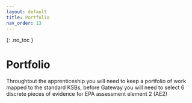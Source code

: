 ```yaml
---
layout: default
title: Portfolio
nav_order: 13
---
```


{: .no_toc }

# Portfolio

Throughtout the apprenticeship you will need to keep a portfolio of work mapped to the standard KSBs, before Gateway you will need to select 6 discrete pieces of evidence for EPA assessment element 2 (AE2)

<!---
<iframe src="https://solent.cloud.panopto.eu/Panopto/Pages/Embed.aspx?id=286b4a1e-12e0-4e84-84c4-ae3e00f52d9f&amp;autoplay=false&amp;offerviewer=true&amp;showtitle=true&amp;showbrand=false&amp;captions=true&amp;interactivity=all" height="405" width="720" style="border: 1px solid #464646;" allowfullscreen="" allow="autoplay"></iframe>


You are required to create a portfolio of the work you have undertaken over the course of your apprenticeship. This will be the work you produced on-programme on your university modules and also work you have undertaken in your job role with your employer (that maps to the standard learning outcomes)

You just need an overarching document with a summary of each of the items you have in your portfolio and you need to map these to the learning outcomes c from the Digital and Technology Solutions apprenticeship standard which is broken down into core skills and skills that belong to your specialism (pathway).

You have already been assessed on all the work you submitted on the course, but it is a requirement of the apprenticeship that you do complete a portfolio of your work and that is then checked when you move into EPA and gateway, it is also used when the University is inspected as a training provider,

You will be offered support and guidance in the final Synoptic Project Module COM625 and in following the Gateway EPA period, but to support the mapping process learning outcomes for both the core and specialism skills for each of the pathways.

### Portfolio: Mapping KSBs

<iframe src="https://solent.cloud.panopto.eu/Panopto/Pages/Embed.aspx?id=5aec8018-58b8-49c7-868c-aeb700ccb796&autoplay=false&offerviewer=true&showtitle=true&showbrand=true&captions=true&interactivity=all" height="405" width="720" style="border: 1px solid #464646;" allowfullscreen allow="autoplay"></iframe>

### EPA PACK
Please download the Portfolio Specialist Skills Matrix, Learning Outcomes  & EPA Support Documents for your pathway to map the learning the apprenticeship learning outcomes to your Portfolio items:

[Business Analyst](https://github.com/martinsolent/solent_store/raw/main/docs/BDATS_EPA_PACKS/Business_Analyst.zip){: .btn .btn-purple } 

[Cyber Security Specialist](dhttps://github.com/martinsolent/solent_store/raw/main/docs/BDATS_EPA_PACKS/Cyber_Security_Specialist.zip){: .btn .btn-purple } 

[Data analyst](https://github.com/martinsolent/solent_store/raw/main/docs/BDATS_EPA_PACKS/Data_Analyst.zip){: .btn .btn-purple } 

[IT Consultant](https://github.com/martinsolent/solent_store/raw/main/docs/BDATS_EPA_PACKS/IT_Consultant.zip){: .btn .btn-purple }

[Network Engineer](https://github.com/martinsolent/solent_store/raw/main/docs/BDATS_EPA_PACKS/Network_Engineer.zip){: .btn .btn-purple } 

[Software Engineer](https://github.com/martinsolent/solent_store/raw/main/docs/BDATS_EPA_PACKS/Software_Engineer.zip){: .btn .btn-purple } 

You will upload your completed portfolio together with a learning outcome mapping grid in the Gateway EPA period.
### Gateway EPA Checklist

Gateway EPA take place in the EPA period following on from the completion of all credited on-programme modules at the end of 3rd year.


1. Completed Tracker - This will be a printout of the complete tracker from the BDATS SOL course SOL page and/or a self-created spreadsheet.
1. Completed Portfolio Mapped to the Standard learning outcome.
1. A signed off Conflict of Interest Form - signed by the apprentice, their manager & EPA Assessor confirming that you do not know each other (before EPA)
1. A signed off EPA Ready Form - signed by the apprentice, their manager & Solent University
1. Manager/Employer Feedback - this will be feedback on the project and also on the apprenticeship as a whole covering the value that the apprentice has offered to the organisation. (500 words max)
1. All documents are available above. Once completed please ZIP them up and submit them on the Portfolio upload link.
--->